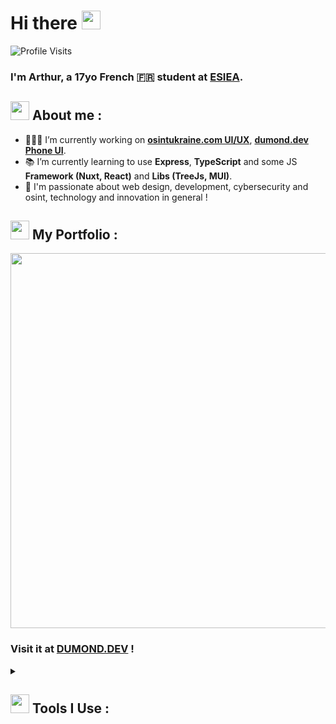 # Hi there <img src="https://user-images.githubusercontent.com/42378118/110234147-e3259600-7f4e-11eb-95be-0c4047144dea.gif" width="30">

![Profile Visits](https://komarev.com/ghpvc/?username=Excalibur888&style=for-the-badge&label=visits&color=blueviolet)
### I'm Arthur, a 17yo French 🇫🇷 student at [ESIEA](https://esiea.fr).

## <img src="https://cdn3.emoji.gg/emojis/1261-hackerbongocat.gif" width="30"> About me :

- 🧑🏻‍💻 I’m currently working on [**osintukraine.com UI/UX**](https://osintukraine.com), [**dumond.dev Phone UI**](https://dumond.dev). 
- 📚 I’m currently learning to use **Express**, **TypeScript** and some JS **Framework (Nuxt, React)** and **Libs (TreeJs, MUI)**.
- 💙 I'm passionate about web design, development, cybersecurity and osint, technology and innovation in general !

## <img src="https://cdn3.emoji.gg/emojis/2219-what.gif" width="30"> My Portfolio :

<img src="https://user-images.githubusercontent.com/51988264/201673141-6bc7d2ca-8fd7-46ae-b95b-c3271faf471a.png" width="600"></img> 
### Visit it at [DUMOND.DEV](https://dumond.dev) !

<details>
	<summary><h2><img src="https://cdn3.emoji.gg/emojis/YoshiHammer.gif" width="30px"> Tools I Use :</h2></summary>
	<details>
		<summary><h3>IDEs</h3></summary>
		<img alt="WebStorm" src="https://img.shields.io/badge/webstorm-143?style=for-the-badge&logo=webstorm&logoColor=white&color=black&labelColor=blue">
		<img alt="PhpStorm" src="https://img.shields.io/badge/phpstorm-143?style=for-the-badge&logo=phpstorm&logoColor=white&color=black&labelColor=blueviolet">
		<img alt="CLion" src="https://img.shields.io/badge/CLion-black?style=for-the-badge&logo=clion&logoColor=white&color=black&labelColor=green">
		<img alt="Visual Studio Code" src="https://img.shields.io/badge/Visual%20Studio%20Code-0078d7.svg?style=for-the-badge&logo=visual-studio-code&logoColor=white">
		<img alt="Visual Studio" src="https://img.shields.io/badge/Visual%20Studio-5C2D91.svg?style=for-the-badge&logo=visual-studio&logoColor=white">
	</details>
</details>

